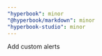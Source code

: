 ```yaml
---
"hyperbook": minor
"@hyperbook/markdown": minor
"hyperbook-studio": minor
---
```


Add custom alerts
